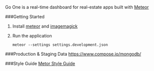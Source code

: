 Go One is a real-time dashboard for real-estate apps built with [Meteor](http://meteor.com)

###Getting Started

1. Install [meteor](https://docs.meteor.com/#/full/quickstart)
   and [imagemagick](http://www.imagemagick.org/script/binary-releases.php)

2. Run the application

    `meteor --settings settings.development.json`

###Production & Staging Data
https://www.compose.io/mongodb/

###Style Guide
[Metor Style Guide](https://github.com/meteor/meteor/wiki/Meteor-Style-Guide)
